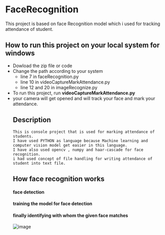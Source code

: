 # FaceRecognition
This project is based on face Recognition model which i used for tracking attendance of student.

## How to run this project on your local system for windows
<ul>
  <li>Dowload the zip file or code
  <li> Change the path according to your system
    <ul>
      <li>line 7 in faceRecognition.py
        <li>line 10 in videoCaptureMarkAttendance.py
          <li> line 12 and 20 in imageRecognize.py
     </ul>
  <li> To run this project, run <b> videoCaptureMarkAttendance.py </b>
  <li>your camera will get opened and will track your face and mark your attendance.
    
## Description
    This is console project that is used for marking attendance of students. 
    I have used PYTHON as language because Machine learning and computer vision model get easier in this language.
    I have also used opencv , numpy and haar-cascade for face recognition. 
    i had used concept of file handling for writing attendance of student into text file.

## How face recognition works
      
   #### face detection
   #### training the model for face detection
   #### finally identifying with whom the given face matches
 ![image](https://user-images.githubusercontent.com/77047538/170823239-8bd981bc-5be3-4e8e-a15a-fa6b0430dfe8.png)


        
   
      
